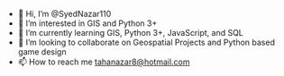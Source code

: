 - 👋 Hi, I’m @SyedNazar110
- 👀 I’m interested in GIS and Python 3+
- 🌱 I’m currently learning GIS, Python 3+, JavaScript, and SQL
- 💞️ I’m looking to collaborate on Geospatial Projects and Python based game design
- 📫 How to reach me tahanazar8@hotmail.com

<!---
SyedNazar110/SyedNazar110 is a ✨ special ✨ repository because its `README.md` (this file) appears on your GitHub profile.
You can click the Preview link to take a look at your changes.
--->
